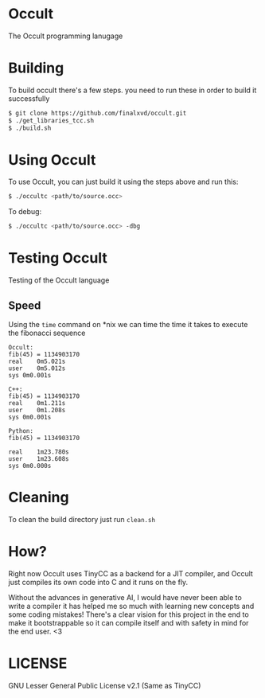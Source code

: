 # Occult
The Occult programming lanugage

# Building
To build occult there's a few steps. you need to run these in order to build it successfully
```bash
$ git clone https://github.com/finalxvd/occult.git
$ ./get_libraries_tcc.sh
$ ./build.sh
```

# Using Occult
To use Occult, you can just build it using the steps above and run this:
```bash
$ ./occultc <path/to/source.occ> 
```
To debug:
```bash
$ ./occultc <path/to/source.occ> -dbg
```

# Testing Occult
Testing of the Occult language
## Speed
Using the `time` command on *nix we can time the time it takes to execute the fibonacci sequence

```
Occult:
fib(45) = 1134903170
real	0m5.021s
user	0m5.012s
sys	0m0.001s

C++:
fib(45) = 1134903170
real	0m1.211s
user	0m1.208s
sys	0m0.001s

Python:
fib(45) = 1134903170

real	1m23.780s
user	1m23.608s
sys	0m0.000s
```

# Cleaning
To clean the build directory just run `clean.sh`

# How?
Right now Occult uses TinyCC as a backend for a JIT compiler, and Occult just compiles its own code into C and it runs on the fly.

Without the advances in generative AI, I would have never been able to write a compiler it has helped me so much with learning new concepts and some coding mistakes!
There's a clear vision for this project in the end to make it bootstrappable so it can compile itself and with safety in mind for the end user. <3 

# LICENSE
GNU Lesser General Public License v2.1 (Same as TinyCC)
